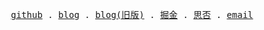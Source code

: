 <p align="center">
  <samp>
    <a href="https://github.com/shellingfordly">github</a> .
    <a href="https://shellingfordly.github.io">blog</a> .
    <a href="https://shellingfordly.gitee.io/">blog(旧版)</a> .
    <a href="https://juejin.cn/user/3799557993142535">掘金</a> .
    <a href="https://segmentfault.com/u/shellingfordly/">思否</a> .
    <a href="shellingfordly@qq.com">email</a>
  </samp>
</p>
